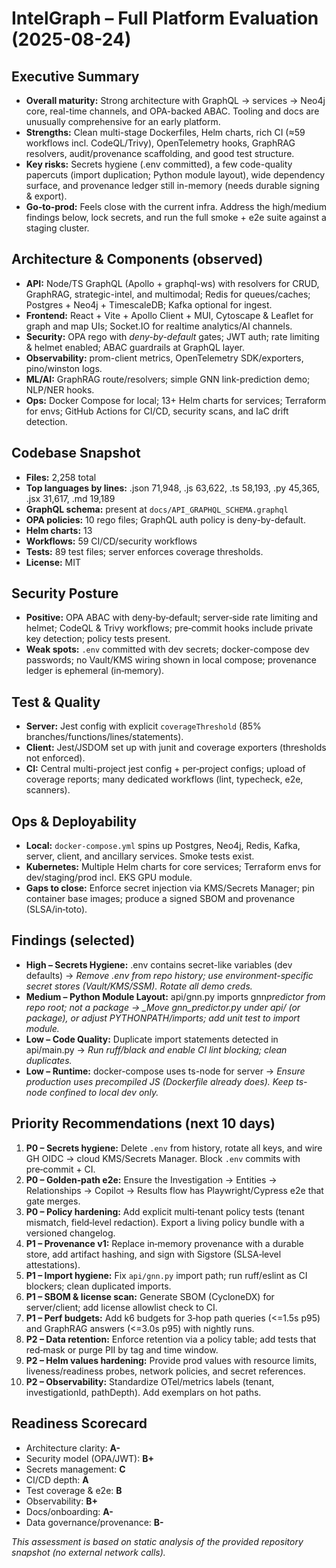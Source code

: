 # IntelGraph – Full Platform Evaluation (2025-08-24)

## Executive Summary

- **Overall maturity:** Strong architecture with GraphQL → services → Neo4j core, real-time channels, and OPA-backed ABAC. Tooling and docs are unusually comprehensive for an early platform.
- **Strengths:** Clean multi-stage Dockerfiles, Helm charts, rich CI (≈59 workflows incl. CodeQL/Trivy), OpenTelemetry hooks, GraphRAG resolvers, audit/provenance scaffolding, and good test structure.
- **Key risks:** Secrets hygiene (.env committed), a few code-quality papercuts (import duplication; Python module layout), wide dependency surface, and provenance ledger still in-memory (needs durable signing & export).
- **Go‑to‑prod:** Feels close with the current infra. Address the high/medium findings below, lock secrets, and run the full smoke + e2e suite against a staging cluster.

## Architecture & Components (observed)

- **API:** Node/TS GraphQL (Apollo + graphql-ws) with resolvers for CRUD, GraphRAG, strategic-intel, and multimodal; Redis for queues/caches; Postgres + Neo4j + TimescaleDB; Kafka optional for ingest.
- **Frontend:** React + Vite + Apollo Client + MUI, Cytoscape & Leaflet for graph and map UIs; Socket.IO for realtime analytics/AI channels.
- **Security:** OPA rego with _deny-by-default_ gates; JWT auth; rate limiting & helmet enabled; ABAC guardrails at GraphQL layer.
- **Observability:** prom-client metrics, OpenTelemetry SDK/exporters, pino/winston logs.
- **ML/AI:** GraphRAG route/resolvers; simple GNN link-prediction demo; NLP/NER hooks.
- **Ops:** Docker Compose for local; 13+ Helm charts for services; Terraform for envs; GitHub Actions for CI/CD, security scans, and IaC drift detection.

## Codebase Snapshot

- **Files:** 2,258 total
- **Top languages by lines:** .json 71,948, .js 63,622, .ts 58,193, .py 45,365, .jsx 31,617, .md 19,189
- **GraphQL schema:** present at `docs/API_GRAPHQL_SCHEMA.graphql`
- **OPA policies:** 10 rego files; GraphQL auth policy is deny-by-default.
- **Helm charts:** 13
- **Workflows:** 59 CI/CD/security workflows
- **Tests:** 89 test files; server enforces coverage thresholds.
- **License:** MIT

## Security Posture

- **Positive:** OPA ABAC with deny‑by‑default; server‑side rate limiting and helmet; CodeQL & Trivy workflows; pre‑commit hooks include private key detection; policy tests present.
- **Weak spots:** `.env` committed with dev secrets; docker-compose dev passwords; no Vault/KMS wiring shown in local compose; provenance ledger is ephemeral (in‑memory).

## Test & Quality

- **Server:** Jest config with explicit `coverageThreshold` (85% branches/functions/lines/statements).
- **Client:** Jest/JSDOM set up with junit and coverage exporters (thresholds not enforced).
- **CI:** Central multi-project jest config + per‑project configs; upload of coverage reports; many dedicated workflows (lint, typecheck, e2e, scanners).

## Ops & Deployability

- **Local:** `docker-compose.yml` spins up Postgres, Neo4j, Redis, Kafka, server, client, and ancillary services. Smoke tests exist.
- **Kubernetes:** Multiple Helm charts for core services; Terraform envs for dev/staging/prod incl. EKS GPU module.
- **Gaps to close:** Enforce secret injection via KMS/Secrets Manager; pin container base images; produce a signed SBOM and provenance (SLSA/in‑toto).

## Findings (selected)

- **High – Secrets Hygiene:** .env contains secret-like variables (dev defaults) → _Remove .env from repo history; use environment-specific secret stores (Vault/KMS/SSM). Rotate all demo creds._
- **Medium – Python Module Layout:** api/gnn.py imports gnn*predictor from repo root; not a package → \_Move gnn_predictor.py under api/ (or package), or adjust PYTHONPATH/imports; add unit test to import module.*
- **Low – Code Quality:** Duplicate import statements detected in api/main.py → _Run ruff/black and enable CI lint blocking; clean duplicates._
- **Low – Runtime:** docker-compose uses ts-node for server → _Ensure production uses precompiled JS (Dockerfile already does). Keep ts-node confined to local dev only._

## Priority Recommendations (next 10 days)

1. **P0 – Secrets hygiene:** Delete `.env` from history, rotate all keys, and wire GH OIDC → cloud KMS/Secrets Manager. Block `.env` commits with pre‑commit + CI.
2. **P0 – Golden‑path e2e:** Ensure the Investigation → Entities → Relationships → Copilot → Results flow has Playwright/Cypress e2e that gate merges.
3. **P0 – Policy hardening:** Add explicit multi‑tenant policy tests (tenant mismatch, field‑level redaction). Export a living policy bundle with a versioned changelog.
4. **P1 – Provenance v1:** Replace in‑memory provenance with a durable store, add artifact hashing, and sign with Sigstore (SLSA‑level attestations).
5. **P1 – Import hygiene:** Fix `api/gnn.py` import path; run ruff/eslint as CI blockers; clean duplicated imports.
6. **P1 – SBOM & license scan:** Generate SBOM (CycloneDX) for server/client; add license allowlist check to CI.
7. **P1 – Perf budgets:** Add k6 budgets for 3‑hop path queries (<=1.5s p95) and GraphRAG answers (<=3.0s p95) with nightly runs.
8. **P2 – Data retention:** Enforce retention via a policy table; add tests that red‑mask or purge PII by tag and time window.
9. **P2 – Helm values hardening:** Provide prod values with resource limits, liveness/readiness probes, network policies, and secret references.
10. **P2 – Observability:** Standardize OTel/metrics labels (tenant, investigationId, pathDepth). Add exemplars on hot paths.

## Readiness Scorecard

- Architecture clarity: **A-**
- Security model (OPA/JWT): **B+**
- Secrets management: **C**
- CI/CD depth: **A**
- Test coverage & e2e: **B**
- Observability: **B+**
- Docs/onboarding: **A-**
- Data governance/provenance: **B-**

_This assessment is based on static analysis of the provided repository snapshot (no external network calls)._
